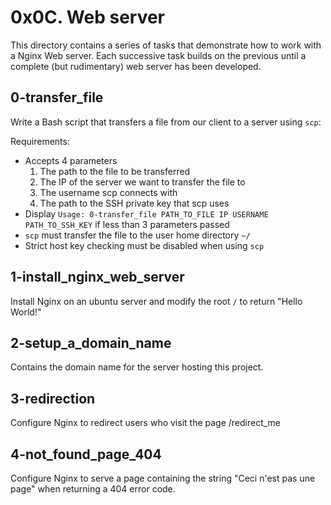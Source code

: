 # 0x0C. Web server
This directory contains a series of tasks that demonstrate how to work with a Nginx Web server. Each successive task builds on the previous until a complete (but rudimentary) web server has been developed.

## 0-transfer_file
Write a Bash script that transfers a file from our client to a server using `scp`:

Requirements:
- Accepts 4 parameters
  1. The path to the file to be transferred
  2. The IP of the server we want to transfer the file to
  3. The username scp connects with
  4. The path to the SSH private key that scp uses
- Display `Usage: 0-transfer_file PATH_TO_FILE IP USERNAME PATH_TO_SSH_KEY` if less than 3 parameters passed
- `scp` must transfer the file to the user home directory `~/`
- Strict host key checking must be disabled when using `scp`

## 1-install_nginx_web_server
Install Nginx on an ubuntu server and modify the root `/` to return "Hello World!"

## 2-setup_a_domain_name
Contains the domain name for the server hosting this project.

## 3-redirection
Configure Nginx to redirect users who visit the page /redirect_me

## 4-not_found_page_404
Configure Nginx to serve a page containing the string "Ceci n'est pas une page" when returning a 404 error code.

